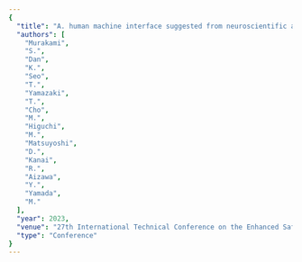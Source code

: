 ```yaml
---
{
  "title": "A. human machine interface suggested from neuroscientific analysis of human factor",
  "authors": [
    "Murakami",
    "S.",
    "Dan",
    "K.",
    "Seo",
    "T.",
    "Yamazaki",
    "T.",
    "Cho",
    "M.",
    "Higuchi",
    "M.",
    "Matsuyoshi",
    "D.",
    "Kanai",
    "R.",
    "Aizawa",
    "Y.",
    "Yamada",
    "M."
  ],
  "year": 2023,
  "venue": "27th International Technical Conference on the Enhanced Safety of Vehicles (ESV)",
  "type": "Conference"
}
---
```

